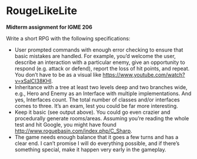 # RougeLikeLite

**Midterm assignment for IGME 206**

Write a short RPG with the following specifications:
*	User prompted commands with enough error checking to ensure that basic mistakes are handled.
  For example, you’d welcome the user, describe an interaction with a particular enemy, give an
  opportunity to respond (e.g. attack or defend), report the loss of hit points, and repeat. You
  don’t have to be as a visual like https://www.youtube.com/watch?v=xSalCI38KHI. 
*	Inheritance with a tree at least two levels deep and two branches wide, e.g., Hero and Enemy as
  an Interface with multiple implementations. And yes, Interfaces count. The total number of classes
  and/or interfaces comes to three. It’s an exam, lest you could be far more interesting.
*	Keep it basic (see output above). You could go even crazier and procedurally generate rooms/areas.
  Assuming you’re reading the whole test and hit Google, you might have found http://www.roguebasin.com/index.php/C_Sharp. 
*	The game needs enough balance that it goes a few turns and has a clear end. I can’t promise I
  will do everything possible, and if there’s something special, make it happen very early in the gameplay.

